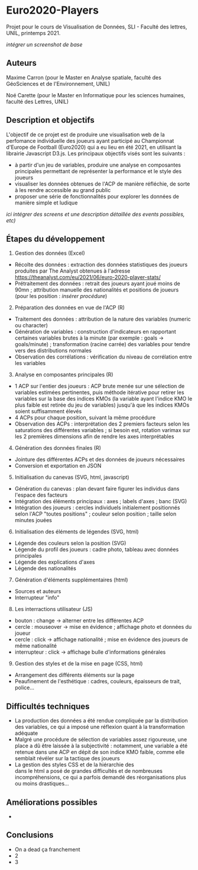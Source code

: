 # Euro2020-Players

Projet pour le cours de Visualisation de Données, SLI - Faculté des lettres, UNIL, printemps 2021.

_intégrer un screenshot de base_

## Auteurs
Maxime Carron (pour le Master en Analyse spatiale, faculté des GéoSciences et de l'Environnement, UNIL)

Noé Carette (pour le Master en Informatique pour les sciences humaines, faculté des Lettres, UNIL)

## Description et objectifs
L'objectif de ce projet est de produire une visualisation web de la perfomance individuelle des joueurs ayant participé au Championnat d'Europe de Football (Euro2020) qui a eu lieu en été 2021, en utilisant la librairie Javascript D3.js. Les principaux objectifs visés sont les suivants :
* à partir d'un jeu de variables, produire une analyse en composantes principales permettant de représenter la performance et le style des joueurs
* visualiser les données obtenues de l'ACP de manière réfléchie, de sorte à les rendre accessible au grand public
* proposer une série de fonctionnalités pour explorer les données de manière simple et ludique

_ici intégrer des screens et une description détaillée des events possibles, etc)_

## Étapes du développement
1. Gestion des données (Excel)
* Récolte des données : extraction des données statistiques des joueurs produites par The Analyst obtenues à l'adresse https://theanalyst.com/eu/2021/06/euro-2020-player-stats/
* Prétraitement des données : retrait des joueurs ayant joué moins de 90mn ; attribution manuelle des nationalités et positions de joueurs (pour les position : _insérer procédure_)

2. Préparation des données en vue de l'ACP (R)
* Traitement des données : attribution de la nature des variables (numeric ou character)
* Génération de variables : construction d'indicateurs en rapportant certaines variables brutes à la minute (par exemple : goals -> goals/minute) ; transformation (racine carrée) des variables pour tendre vers des distributions normales
* Observation des corrélations : vérification du niveau de corrélation entre les variables

3. Analyse en composantes principales (R)
* 1 ACP sur l'entier des joueurs : ACP brute menée sur une sélection de variables estimées pertinentes, puis méthode itérative pour retirer les variables sur la base des indices KMOs (la variable ayant l'indice KMO le plus faible est retirée du jeu de variables) jusqu'à que les indices KMOs soient suffisamment élevés
* 4 ACPs pour chaque position, suivant la même procédure
* Observation des ACPs : interprétation des 2 premiers facteurs selon les saturations des différentes variables ; si besoin est, rotation varimax sur les 2 premières dimensions afin de rendre les axes interprétables

4. Génération des données finales (R)
* Jointure des différentes ACPs et des données de joueurs nécessaires
* Conversion et exportation en JSON

5. Initialisation du canevas (SVG, html, javascript)
* Génération du canevas : plan devant faire figurer les individus dans l'espace des facteurs
* Intégration des éléments principaux : axes ; labels d'axes ; banc (SVG)
* Intégration des joueurs : cercles individuels initialement positionnés selon l'ACP "toutes positions" ; couleur selon position ; taille selon minutes jouées

6. Initialisation des éléments de légendes (SVG, html)
* Légende des couleurs selon la position (SVG)
* Légende du profil des joueurs : cadre photo, tableau avec données principales
* Légende des explications d'axes
* Légende des nationalités

7. Génération d'éléments supplémentaires (html)
* Sources et auteurs
* Interrupteur "info"

8. Les interractions utilisateur (JS)
* bouton : change -> alterner entre les différentes ACP
* cercle : mouseover -> mise en évidence ; affichage photo et données du joueur
* cercle : click -> affichage nationalité ; mise en évidence des joueurs de même nationalité
* interrupteur : click -> affichage bulle d'informations générales

9. Gestion des styles et de la mise en page (CSS, html)
* Arrangement des différents éléments sur la page
* Peaufinement de l'esthétique : cadres, couleurs, épaisseurs de trait, police...

## Difficultés techniques
* La production des données a été rendue compliquée par la distribution des variables, ce qui a imposé une réflexion quant à la transformation adéquate
* Malgré une procédure de sélection de variables assez rigoureuse, une place a dû être laissée à la subjectivité : notamment, une variable a été retenue dans une ACP en dépit de son indice KMO faible, comme elle semblait révéler sur la tactique des joueurs
* La gestion des styles CSS et de la hiérarchie des <div> dans le html a posé de grandes difficultés et de nombreuses incompréhensions, ce qui a parfois demandé des réorganisations plus ou moins drastiques... 

## Améliorations possibles
*

## Conclusions
* On a dead ça franchement
* 2
* 3
